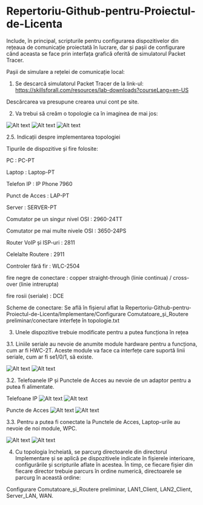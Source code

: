 # Repertoriu-Github-pentru-Proiectul-de-Licenta
Include, în principal, scripturile pentru configurarea dispozitivelor din rețeaua de comunicație proiectată în lucrare, dar și pașii de configurare când aceasta se face prin interfața grafică oferită de simulatorul Packet Tracer.

Pașii de simulare a rețelei de comunicație local:

1. Se descarcă simulatorul Packet Tracer de la link-ul: https://skillsforall.com/resources/lab-downloads?courseLang=en-US

Descărcarea va presupune crearea unui cont pe site.

2. Va trebui să creăm o topologie ca în imaginea de mai jos:

![Alt text](./poze/poze%20Readme/Topologie/1.png)
![Alt text](./poze/poze%20Readme/Topologie/2.png)
![Alt text](./poze/poze%20Readme/Topologie/3.png)

2.5. Indicații despre implementarea topologiei

Tipurile de dispozitive și fire folosite:

PC : PC-PT 

Laptop : Laptop-PT

Telefon IP : IP Phone 7960

Punct de Acces : LAP-PT

Server : SERVER-PT

Comutator pe un singur nivel OSI : 2960-24TT

Comutator pe mai multe nivele OSI : 3650-24PS

Router VoIP și ISP-uri : 2811

Celelalte Routere : 2911

Controler fără fir : WLC-2504

fire negre de conectare : copper straight-through (linie continua) / cross-over (linie intrerupta)

fire rosii (seriale) : DCE

Scheme de conectare:
Se află în fișierul aflat la Repertoriu-Github-pentru-Proiectul-de-Licenta/Implementare/Configurare Comutatoare_și_Routere preliminar/conectare interfețe în topologie.txt

3. Unele dispozitive trebuie modificate pentru a putea funcționa în rețea

3.1. Liniile seriale au nevoie de anumite module hardware pentru a funcționa, cum ar fi HWC-2T. Aceste module va face ca interfețe care suportă linii seriale, cum ar fi se1/0/1, să existe.

![Alt text](./poze/poze%20Readme/1.Punere%20module%20seriale%20pe%20routere/1.png)
![Alt text](./poze/poze%20Readme/1.Punere%20module%20seriale%20pe%20routere/2.png)

3.2. Telefoanele IP și Punctele de Acces au nevoie de un adaptor pentru a putea fi alimentate. 

Telefoane IP
![Alt text](./poze/poze%20Readme/2.Conectare%20adaptor%20la%20telefon%20IP/4.png)
![Alt text](./poze/poze%20Readme/2.Conectare%20adaptor%20la%20telefon%20IP/5.png)

Puncte de Acces
![Alt text](./poze/poze%20Readme/3.Conectare%20adaptor%20la%20LAP/6.png)
![Alt text](./poze/poze%20Readme/3.Conectare%20adaptor%20la%20LAP/7.png)

3.3. Pentru a putea fi conectate la Punctele de Acces, Laptop-urile au nevoie de noi module, WPC.

![Alt text](./poze/poze%20Readme/4.Conectare%20modul%20Wireless%20la%20laptop/9.png)
![Alt text](./poze/poze%20Readme/4.Conectare%20modul%20Wireless%20la%20laptop/10.png)

4. Cu topologia încheiată, se parcurg directoarele din directorul Implementare și se aplică pe dispozitivele indicate în fișierele interioare, configurările și scripturile aflate în acestea. În timp, ce fiecare fișier din fiecare director trebuie parcurs în ordine numerică, directoarele se parcurg în această ordine: 

Configurare Comutatoare_și_Routere preliminar, LAN1_Client, LAN2_Client, Server_LAN, WAN.


